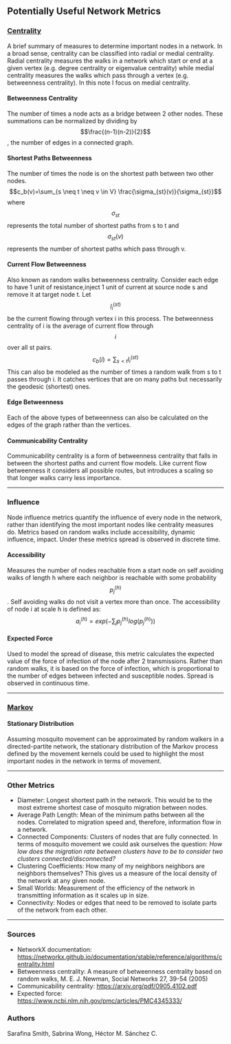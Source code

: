 <script src="https://cdnjs.cloudflare.com/ajax/libs/mathjax/2.7.0/MathJax.js?config=TeX-AMS-MML_HTMLorMML" type="text/javascript"></script>

## Potentially Useful Network Metrics

### [Centrality](./Centrality.html)

A brief summary of measures to determine important nodes in a network. In a broad sense, centrality can be classified into radial or medial centrality. Radial centrality measures the walks in a network which start or end at a given vertex (e.g. degree centrality or eigenvalue centrality) while medial centrality measures the walks which pass through a vertex (e.g. betweenness centrality). In this note I focus on medial centrality.


#### Betweenness Centrality

The number of times a node acts as a bridge between 2 other nodes. These summations can be normalized by dividing by $$\frac{(n-1)(n-2)}{2}$$, the number of edges in a connected graph.


#### Shortest Paths Betweenness

The number of times the node is on the shortest path between two other nodes. $$c_b(v)=\sum_{s \neq t \neq v \in V} \frac{\sigma_{st}(v)}{\sigma_{st}}$$ where $$\sigma_{st}$$ represents the total number of shortest paths from s to t and $$\sigma_{st}(v)$$ represents the number of shortest paths which pass through v.


#### Current Flow Betweenness

Also known as random walks betweenness centrality. Consider each edge to have 1 unit of resistance,inject 1 unit of current at source node s and remove it at target node t. Let $$I_i^{(st)}$$ be the current flowing through vertex i in this process. The betweenness centrality of i is the average of current flow through $$i$$ over all st pairs. $$c_b(i) = \sum_{s < t} I_i^{(st)}$$ This can also be modeled as the number of times a random walk from s to t passes through i. It catches vertices that are on many paths but necessarily the geodesic (shortest) ones.


#### Edge Betweenness

Each of the above types of betweenness can also be calculated on the edges of the graph rather than the vertices.


#### Communicability Centrality

Communicability centrality is a form of betweenness centrality that falls in between the shortest paths and current flow models. Like current flow betweenness it considers all possible routes, but introduces a scaling so that longer walks carry less importance.

<hr>


### Influence

Node influence metrics quantify the influence of every node in the network, rather than identifying the most important nodes like centrality measures do. Metrics based on random walks include accessibility, dynamic influence, impact. Under these metrics spread is observed in discrete time.


#### Accessibility

Measures the number of nodes reachable from a start node on self avoiding walks of length h where each neighbor is reachable with some probability $$p_j^{(h)}$$. Self avoiding walks do not visit a vertex more than once. The accessibility of node i at scale h is defined as: $$a_i^{(h)} = exp(-\sum_{j}p_j^{(h)}log(p_j^{(h)}))$$


#### Expected Force

Used to model the spread of disease, this metric calculates the expected value of the force of infection of the node after 2 transmissions. Rather than random walks, it is based on the force of infection, which is proportional to the number of edges between infected and susceptible nodes. Spread is observed in continuous time.

<hr>


### [Markov](./TargetedInterventions.html)


#### Stationary Distribution

Assuming mosquito movement can be approximated by random walkers in a directed-partite network, the stationary distribution of the Markov process defined by the movement kernels could be used to highlight the most important nodes in the network in terms of movement.

<hr>


### Other Metrics

* Diameter: Longest shortest path in the network. This would be to the most extreme shortest case of mosquito migration between nodes.
* Average Path Length: Mean of the minimum paths between all the nodes. Correlated to migration speed and, therefore, information flow in a network.
* Connected Components: Clusters of nodes that are fully connected. In terms of mosquito movement we could ask ourselves the question: <i>How low does the migration rate between clusters have to be to consider two clusters connected/disconnected?</i>
* Clustering Coefficients: How many of my neighbors neighbors are neighbors themselves? This gives us a measure of the local density of the network at any given node.
* Small Worlds: Measurement of the efficiency of the network in transmitting information as it scales up in size.
* Connectivity: Nodes or edges that need to be removed to isolate parts of the network from each other.

<hr>


### Sources

* NetworkX documentation: https://networkx.github.io/documentation/stable/reference/algorithms/centrality.html
* Betweenness centrality: A measure of betweenness centrality based on random walks, M. E. J. Newman, Social Networks 27, 39-54 (2005)
* Communicability centrality: https://arxiv.org/pdf/0905.4102.pdf
* Expected force: https://www.ncbi.nlm.nih.gov/pmc/articles/PMC4345333/


### Authors

Sarafina Smith, Sabrina Wong, Héctor M. Sánchez C.
